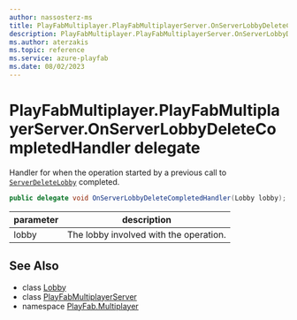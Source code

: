 ```yaml
---
author: nassosterz-ms
title: PlayFabMultiplayer.PlayFabMultiplayerServer.OnServerLobbyDeleteCompletedHandler
description: PlayFabMultiplayer.PlayFabMultiplayerServer.OnServerLobbyDeleteCompletedHandler
ms.author: aterzakis
ms.topic: reference
ms.service: azure-playfab
ms.date: 08/02/2023
---
```


# PlayFabMultiplayer.PlayFabMultiplayerServer.OnServerLobbyDeleteCompletedHandler delegate

Handler for when the operation started by a previous call to [`ServerDeleteLobby`](./Lobby/ServerDeleteLobby.md) completed.

```csharp
public delegate void OnServerLobbyDeleteCompletedHandler(Lobby lobby);
```

| parameter | description |
| --- | --- |
| lobby | The lobby involved with the operation. |

## See Also

* class [Lobby](./Lobby.md)
* class [PlayFabMultiplayerServer](./PlayFabMultiplayer.PlayFabMultiplayerServer.md)
* namespace [PlayFab.Multiplayer](../PlayFabMultiplayerSDK.md)

